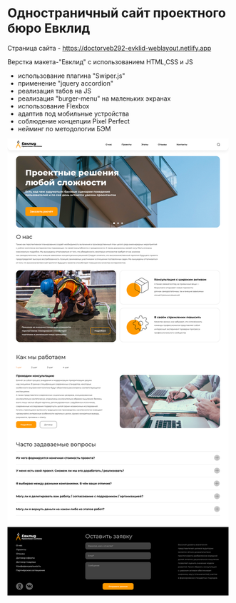 # Одностраничный сайт проектного бюро Евклид
Страница сайта - https://doctorveb292-evklid-weblayout.netlify.app

Верстка макета-"Евклид" с использованием HTML,CSS и JS
- использование плагина "Swiper.js"
- применение "jquery accordion"
- реализация табов на JS
- реализация "burger-menu" на маленьких экранах
- использование Flexbox
- адаптив под мобильные устройства
- соблюдение концепции Pixel Perfect
- нейминг по методологии БЭМ


![1920](https://github.com/doctorveb292/evklid__weblayout/raw/main/1920EvklidMaket.png)
